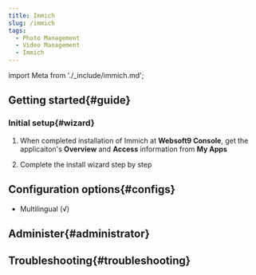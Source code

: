 ```yaml
---
title: Immich
slug: /immich
tags:
  - Photo Management
  - Video Management
  - Immich
---
```


import Meta from './_include/immich.md';

<Meta name="meta" />

## Getting started{#guide}

### Initial setup{#wizard}

1. When completed installation of Immich at **Websoft9 Console**, get the applicaiton's **Overview** and **Access** information from **My Apps**  

2. Complete the install wizard step by step

## Configuration options{#configs}

- Multilingual (√)

## Administer{#administrator}

## Troubleshooting{#troubleshooting}
